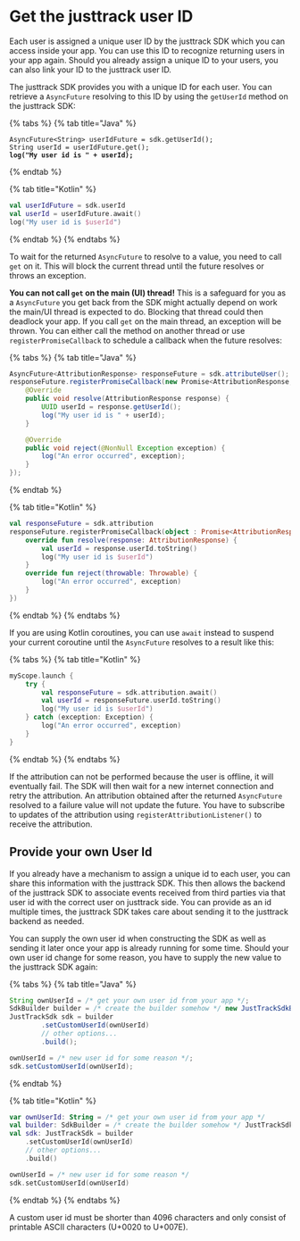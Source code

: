 # Get the justtrack user ID

Each user is assigned a unique user ID by the justtrack SDK which you can access inside your app. You can use this ID to recognize returning users in your app again. Should you already assign a unique ID to your users, you can also link your ID to the justtrack user ID.

The justtrack SDK provides you with a unique ID for each user. You can retrieve a `AsyncFuture` resolving to this ID by using the `getUserId` method on the justtrack SDK:

{% tabs %}
{% tab title="Java" %}
<pre class="language-java"><code class="lang-java">AsyncFuture&#x3C;String> userIdFuture = sdk.getUserId();
String userId = userIdFuture.get();
<strong>log("My user id is " + userId);
</strong></code></pre>
{% endtab %}

{% tab title="Kotlin" %}
```kotlin
val userIdFuture = sdk.userId
val userId = userIdFuture.await()
log("My user id is $userId")
```
{% endtab %}
{% endtabs %}

To wait for the returned `AsyncFuture` to resolve to a value, you need to call `get` on it. This will block the current thread until the future resolves or throws an exception.

**You can not call `get` on the main (UI) thread!** This is a safeguard for you as a `AsyncFuture` you get back from the SDK might actually depend on work the main/UI thread is expected to do. Blocking that thread could then deadlock your app. If you call `get` on the main thread, an exception will be thrown. You can either call the method on another thread or use `registerPromiseCallback` to schedule a callback when the future resolves:

{% tabs %}
{% tab title="Java" %}
```java
AsyncFuture<AttributionResponse> responseFuture = sdk.attributeUser();
responseFuture.registerPromiseCallback(new Promise<AttributionResponse, Exception>() {
    @Override
    public void resolve(AttributionResponse response) {
        UUID userId = response.getUserId();
        log("My user id is " + userId);
    }

    @Override
    public void reject(@NonNull Exception exception) {
        log("An error occurred", exception);
    }
});
```
{% endtab %}

{% tab title="Kotlin" %}
```kotlin
val responseFuture = sdk.attribution
responseFuture.registerPromiseCallback(object : Promise<AttributionResponse> {
    override fun resolve(response: AttributionResponse) {
        val userId = response.userId.toString()
        log("My user id is $userId")
    }
    override fun reject(throwable: Throwable) {
        log("An error occurred", exception)
    }
})
```
{% endtab %}
{% endtabs %}

If you are using Kotlin coroutines, you can use `await` instead to suspend your current coroutine until the `AsyncFuture` resolves to a result like this:

{% tabs %}
{% tab title="Kotlin" %}
```kotlin
myScope.launch {
    try {
        val responseFuture = sdk.attribution.await()
        val userId = responseFuture.userId.toString()
        log("My user id is $userId")      
    } catch (exception: Exception) {
        log("An error occurred", exception)
    }
}
```
{% endtab %}
{% endtabs %}

If the attribution can not be performed because the user is offline, it will eventually fail. The SDK will then wait for a new internet connection and retry the attribution. An attribution obtained after the returned `AsyncFuture` resolved to a failure value will not update the future. You have to subscribe to updates of the attribution using `registerAttributionListener()` to receive the attribution.

## Provide your own User Id

If you already have a mechanism to assign a unique id to each user, you can share this information with the justtrack SDK. This then allows the backend of the justtrack SDK to associate events received from third parties via that user id with the correct user on justtrack side. You can provide as an id multiple times, the justtrack SDK takes care about sending it to the justtrack backend as needed.

You can supply the own user id when constructing the SDK as well as sending it later once your app is already running for some time. Should your own user id change for some reason, you have to supply the new value to the justtrack SDK again:

{% tabs %}
{% tab title="Java" %}
```java
String ownUserId = /* get your own user id from your app */;
SdkBuilder builder = /* create the builder somehow */ new JustTrackSdkBuilder(this, BuildConfig.APP_KEY);
JustTrackSdk sdk = builder
        .setCustomUserId(ownUserId)
        // other options...
        .build();

ownUserId = /* new user id for some reason */;
sdk.setCustomUserId(ownUserId);
```
{% endtab %}

{% tab title="Kotlin" %}
```kotlin
var ownUserId: String = /* get your own user id from your app */
val builder: SdkBuilder = /* create the builder somehow */ JustTrackSdkBuilder(this, BuildConfig.APP_KEY)
val sdk: JustTrackSdk = builder
    .setCustomUserId(ownUserId)
    // other options...
    .build()

ownUserId = /* new user id for some reason */
sdk.setCustomUserId(ownUserId)
```
{% endtab %}
{% endtabs %}

A custom user id must be shorter than 4096 characters and only consist of printable ASCII characters (U+0020 to U+007E).
